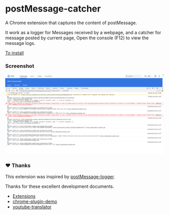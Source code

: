 # postMessage-catcher

A Chrome extension that captures the content of postMessage.

It work as a logger for Messages received by a webpage, and a catcher for message posted by current page, Open the console (F12) to view the message logs.

[To install](https://chrome.google.com/webstore/detail/postmessage-catcher/henlmhlhpgnkeecjjcbhhcfmecohnilo)

### Screenshot

<img src="./img/screenshot.png">

### ❤️ Thanks

This extension was inspired by [postMessage-logger](https://github.com/opnsec/postMessage-logger).

Thanks for these excellent development documents.

- [Extensions](https://developer.chrome.com/docs/extensions/)
- [chrome-plugin-demo](https://github.com/sxei/chrome-plugin-demo)
- [youtube-translator](https://github.com/bugushi/youtube-translator)
